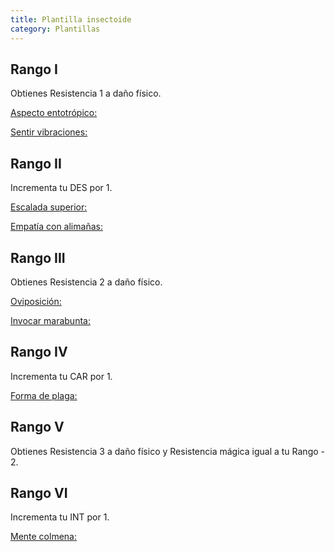 ```yaml
---
title: Plantilla insectoide
category: Plantillas
---
```


## Rango I

Obtienes Resistencia 1 a daño físico.

<u>Aspecto entotrópico:</u>

<u>Sentir vibraciones:</u>

## Rango II

Incrementa tu DES por 1.

<u>Escalada superior:</u>

<u>Empatía con alimañas:</u>

## Rango III

Obtienes Resistencia 2 a daño físico. 

<u>Oviposición:</u>

<u>Invocar marabunta:</u>

## Rango IV

Incrementa tu CAR por 1.

<u>Forma de plaga:</u>

## Rango V

Obtienes Resistencia 3 a daño físico y Resistencia mágica igual a tu Rango - 2. 



## Rango VI

Incrementa tu INT por 1.

<u>Mente colmena:</u>